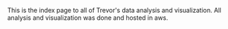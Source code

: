 This is the index page to all of Trevor's data analysis and visualization. 
All analysis and visualization was done and hosted in aws.
